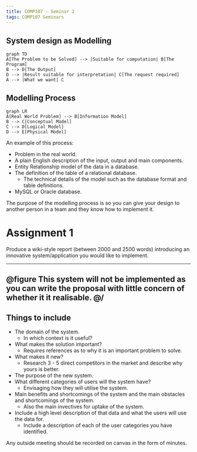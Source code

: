 ```yaml
---
title: COMP107 - Seminar 2
tags: COMP107 Seminars
---
```

## System design as Modelling

```mermaid
graph TD
A[The Problem to be Solved] --> |Suitable for computation| B[The Program]
B --> D[The Output]
D --> |Result suitable for interpretation| C[The request required]
A --> |What we want| C
```

## Modelling Process

```mermaid
graph LR
A[Real World Problem] --> B[Information Model]
B --> C[Conceptual Model]
C --> D[Logical Model]
D --> E[Physical Model]
```

An example of this process:

* Problem in the real world.
* A plain English description of the input, output and main components.
* Entity Relationship model of the data in a database.
* The definition of the table of a relational database.
	* The technical details of the model such as the database format and table definitions.
* MySQL or Oracle database.

The purpose of the modelling process is so you can give your design to another person in a team and they know how to implement it.

# Assignment 1
Produce a wiki-style report (between 2000 and 2500 words) introducing an innovative system/application you would like to implement.

---
@figure
This system will not be implemented as you can write the proposal with little concern of whether it it realisable.
@/
---

## Things to include
* The domain of the system.
	* In which context is it useful?
* What makes the solution important?
	* Requires references as to why it is an important problem to solve.
* What makes it new?
	* Research 3 - 5 direct competitors in the market and describe why yours is better.
* The purpose of the new system.
* What different categories of users will the system have?
	* Envisaging how they will utilise the system.
* Main benefits and shortcomings of the system and the main obstacles and shortcomings of the system.
	* Also the main invectives for uptake of the system.
* Include a high level description of that data and what the users will use the data for.
	* Include a description of each of the user categories you have identified.

Any outside meeting should be recorded on canvas in the form of minutes.